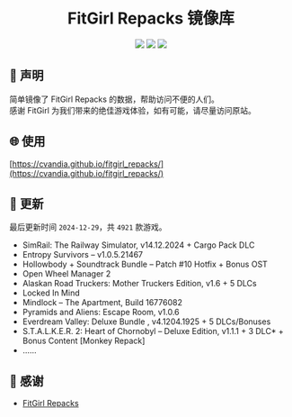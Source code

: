 ﻿<div align="center">

# FitGirl Repacks 镜像库

![](https://count.getloli.com/get/@fitgirl_repacks?theme=booru-lewd)
![](https://img.shields.io/badge/ci-passing-brightgreen.svg?logo=github) ![](https://img.shields.io/badge/license-MIT-brightgreen.svg)

</div>

## 📜 声明
简单镜像了 FitGirl Repacks 的数据，帮助访问不便的人们。  
感谢 FitGirl 为我们带来的绝佳游戏体验，如有可能，请尽量访问原站。

## 🌐 使用
[https://cvandia.github.io/fitgirl_repacks/](https://cvandia.github.io/fitgirl_repacks/)

## 🔄 更新
最后更新时间 `2024-12-29`，共 `4921` 款游戏。
- SimRail: The Railway Simulator, v14.12.2024 + Cargo Pack DLC
- Entropy Survivors – v1.0.5.21467
- Hollowbody + Soundtrack Bundle – Patch #10 Hotfix + Bonus OST
- Open Wheel Manager 2
- Alaskan Road Truckers: Mother Truckers Edition, v1.6 + 5 DLCs
- Locked In Mind
- Mindlock – The Apartment, Build 16776082
- Pyramids and Aliens: Escape Room, v1.0.6
- Everdream Valley: Deluxe Bundle , v4.1204.1925 + 5 DLCs/Bonuses
- S.T.A.L.K.E.R. 2: Heart of Chornobyl – Deluxe Edition, v1.1.1 + 3 DLC* + Bonus Content [Monkey Repack]
- ……

## 🙏 感谢
- [FitGirl Repacks](https://fitgirl-repacks.site/)
